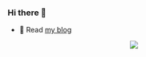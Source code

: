 ### Hi there 👋

- 📖 Read [my blog](https://jonathanpeterson.com/)

<div style="align:center;" align="center">
  <center>
    <img align="center" src="https://github-readme-stats.vercel.app/api/?username=eonasdan&theme=nord&show_icons=true&count_private=true" />
  </center>
</div>

<link rel="stylesheet" href="https://cdnjs.cloudflare.com/ajax/libs/font-awesome/6.1.0/css/solid.min.css"
      integrity="sha512-LUxUs00S05YspUb2HCuUTBqTqbjJm2uNvwRXVTcl/jkr9ygYZptXhfknc52iBnPUNgHHHC9ivU4RV6UFxLxhfg=="
      crossorigin="anonymous" referrerpolicy="no-referrer"/>
<link rel="stylesheet" href="https://cdnjs.cloudflare.com/ajax/libs/font-awesome/6.1.0/css/fontawesome.min.css"
      integrity="sha512-KVdV5HNnN1f6YOANbRuNxyCnqyPICKUmQusEkyeRg4X0p8K1xCdbHs32aA7pWo6WqMZk0wAzl29cItZh8oBPYQ=="
      crossorigin="anonymous" referrerpolicy="no-referrer"/>
